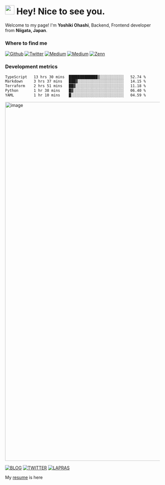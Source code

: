 
<h1><img src="https://emojis.slackmojis.com/emojis/images/1699659569/74744/huh.gif?1699659569" width="30"/> Hey! Nice to see you.</h1>

<p>Welcome to my page! I'm <b>Yoshiki Ohashi</b>, Backend, Frontend developer from <b>Niigata, Japan</b>.

<h3>Where to find me</h3>

<p>
<a href="https://github.com/yoshiki-0428" target="_blank"><img alt="Github" src="https://img.shields.io/badge/GitHub-%2312100E.svg?&style=for-the-badge&logo=Github&logoColor=white" /></a>
<a href="https://twitter.com/yoshiki__0428" target="_blank"><img alt="Twitter" src="https://img.shields.io/badge/twitter-%231DA1F2.svg?&style=for-the-badge&logo=twitter&logoColor=white" /></a>
<a href="https://www.linkedin.com/in/yoshiki0428/" target="_blank"><img alt="Medium" src="https://img.shields.io/badge/linkdin-0a66c2.svg?&style=for-the-badge&logo=linkedin&logoColor=white" /></a>
<a href="https://qiita.com/yoshiki-0428" target="_blank"><img alt="Medium" src="https://img.shields.io/badge/qiita-55C500.svg?&style=for-the-badge&logo=qiita&logoColor=white" /></a>
<a href="https://zenn.dev/yoshiki__0428" target="_blank"><img alt="Zenn" src="https://img.shields.io/badge/Zenn-3EA8FF.svg?&style=for-the-badge&logo=Zenn&logoColor=white" /></a>
</p>

<h3>Development metrics</h3>

<!--START_SECTION:waka-->

```txt
TypeScript   13 hrs 30 mins  █████████████▒░░░░░░░░░░░   52.74 %
Markdown     3 hrs 37 mins   ███▓░░░░░░░░░░░░░░░░░░░░░   14.15 %
Terraform    2 hrs 51 mins   ██▓░░░░░░░░░░░░░░░░░░░░░░   11.18 %
Python       1 hr 38 mins    █▓░░░░░░░░░░░░░░░░░░░░░░░   06.40 %
YAML         1 hr 10 mins    █░░░░░░░░░░░░░░░░░░░░░░░░   04.59 %
```

<!--END_SECTION:waka-->

[<img width="1165" alt="image" src="https://github.com/user-attachments/assets/179684e9-4fff-4b63-98b1-23ebf8f651c1" />](https://yoshikiohashi.dev/)



[![BLOG](https://img.shields.io/badge/BLOG-yoshikiohashi.dev-008080)](https://tech-blog.yoshikiohashi.dev/) 
[![TWITTER](https://img.shields.io/badge/Twitter-@yoshiki__0428-1DA1F2)](https://twitter.com/yoshiki__0428) 
[![LAPRAS](https://img.shields.io/badge/LAPRAS-Portfolio-003089)](https://lapras.com/public/CJHOOCE) 

My [resume](https://github.com/yoshiki-0428/yoshiki-0428/blob/master/docs/README.pdf) is here
